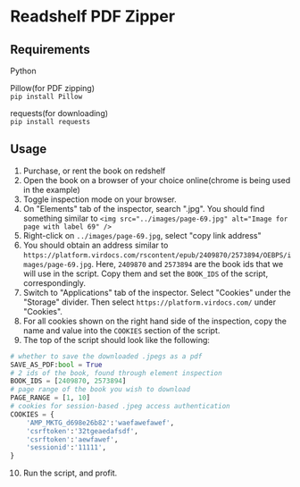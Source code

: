 # Readshelf PDF Zipper

## Requirements

Python

Pillow(for PDF zipping)  
`pip install Pillow`

requests(for downloading)  
`pip install requests`

## Usage

1. Purchase, or rent the book on redshelf
2. Open the book on a browser of your choice online(chrome is being used in the example)
3. Toggle inspection mode on your browser.
4. On "Elements" tab of the inspector, search ".jpg". You should find something similar to 
```<img src="../images/page-69.jpg" alt="Image for page with label 69" />```
5. Right-click on `../images/page-69.jpg`, select "copy link address"
6. You should obtain an address similar to `https://platform.virdocs.com/rscontent/epub/2409870/2573894/OEBPS/images/page-69.jpg`. Here, `2409870` and `2573894` are the book ids that we will use in the script. Copy them and set the `BOOK_IDS` of the script, correspondingly.
7. Switch to "Applications" tab of the inspector. Select "Cookies" under the "Storage" divider. Then select `https://platform.virdocs.com/` under "Cookies".
8. For all cookies shown on the right hand side of the inspection, copy the name and value into the `COOKIES` section of the script.
9. The top of the script should look like the following:
```python
# whether to save the downloaded .jpegs as a pdf
SAVE_AS_PDF:bool = True
# 2 ids of the book, found through element inspection 
BOOK_IDS = [2409870, 2573894]
# page range of the book you wish to download
PAGE_RANGE = [1, 10]
# cookies for session-based .jpeg access authentication
COOKIES = {
    'AMP_MKTG_d698e26b82':'waefawefawef',
    'csrftoken':'32tgeaedafsdf',
    'csrftoken':'aewfawef',
    'sessionid':'11111',
}
```

10. Run the script, and profit.